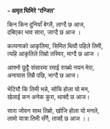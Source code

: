 **- अमृत घिमिरे ‘रन्जित’**



किन किन दुनियाँ बेग्लै, लाग्दै छ आज,  
दबिएका भाव सारा,  जाग्दै छ आज ।


कल्पनाको आकृतिमा, सिमित थियौ पहिले तिमी,  
त्यहि आकृतिले तिम्रो तस्विर, माग्दै छ आज ।


आफ्नो छुट्टै संसारमा रमाई राख्थे नयन मेरा,  
अनायास तिम्रै पछि,  भाग्दै छ आज।


भेटियौ कि तिमी भन्ने, सोचि होला यो मन,  
खेलाई कन अनेक कुरा, थाक्दै छ आज।


सारा जोवन साथ तिम्रो, खोजि होला यो मनले,  
लामो यात्रा तिमी सँगै, ताक्दै छ आज ।।  

